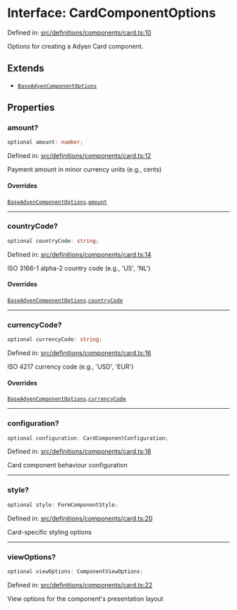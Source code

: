 # Interface: CardComponentOptions

Defined in: [src/definitions/components/card.ts:10](https://github.com/Fiksuruoka-fi/capacitor-adyen/blob/4ec12391e08800da9ed0c6dd7ddc94c6929d4f96/src/definitions/components/card.ts#L10)

Options for creating a Adyen Card component.

## Extends

- [`BaseAdyenComponentOptions`](BaseAdyenComponentOptions.md)

## Properties

### amount?

```ts
optional amount: number;
```

Defined in: [src/definitions/components/card.ts:12](https://github.com/Fiksuruoka-fi/capacitor-adyen/blob/4ec12391e08800da9ed0c6dd7ddc94c6929d4f96/src/definitions/components/card.ts#L12)

Payment amount in minor currency units (e.g., cents)

#### Overrides

[`BaseAdyenComponentOptions`](BaseAdyenComponentOptions.md).[`amount`](BaseAdyenComponentOptions.md#amount)

***

### countryCode?

```ts
optional countryCode: string;
```

Defined in: [src/definitions/components/card.ts:14](https://github.com/Fiksuruoka-fi/capacitor-adyen/blob/4ec12391e08800da9ed0c6dd7ddc94c6929d4f96/src/definitions/components/card.ts#L14)

ISO 3166-1 alpha-2 country code (e.g., 'US', 'NL')

#### Overrides

[`BaseAdyenComponentOptions`](BaseAdyenComponentOptions.md).[`countryCode`](BaseAdyenComponentOptions.md#countrycode)

***

### currencyCode?

```ts
optional currencyCode: string;
```

Defined in: [src/definitions/components/card.ts:16](https://github.com/Fiksuruoka-fi/capacitor-adyen/blob/4ec12391e08800da9ed0c6dd7ddc94c6929d4f96/src/definitions/components/card.ts#L16)

ISO 4217 currency code (e.g., 'USD', 'EUR')

#### Overrides

[`BaseAdyenComponentOptions`](BaseAdyenComponentOptions.md).[`currencyCode`](BaseAdyenComponentOptions.md#currencycode)

***

### configuration?

```ts
optional configuration: CardComponentConfiguration;
```

Defined in: [src/definitions/components/card.ts:18](https://github.com/Fiksuruoka-fi/capacitor-adyen/blob/4ec12391e08800da9ed0c6dd7ddc94c6929d4f96/src/definitions/components/card.ts#L18)

Card component behaviour configuration

***

### style?

```ts
optional style: FormComponentStyle;
```

Defined in: [src/definitions/components/card.ts:20](https://github.com/Fiksuruoka-fi/capacitor-adyen/blob/4ec12391e08800da9ed0c6dd7ddc94c6929d4f96/src/definitions/components/card.ts#L20)

Card-specific styling options

***

### viewOptions?

```ts
optional viewOptions: ComponentViewOptions;
```

Defined in: [src/definitions/components/card.ts:22](https://github.com/Fiksuruoka-fi/capacitor-adyen/blob/4ec12391e08800da9ed0c6dd7ddc94c6929d4f96/src/definitions/components/card.ts#L22)

View options for the component's presentation layout

